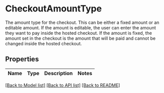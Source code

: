 # CheckoutAmountType

The amount type for the checkout. This can be either a fixed amount or an editable amount. If the amount is editable, the user can enter the amount they want to pay inside the hosted checkout. If the amount is fixed, the amount set in the checkout is the amount that will be paid and cannot be changed inside the hosted checkout.

## Properties

Name | Type | Description | Notes
------------ | ------------- | ------------- | -------------

[[Back to Model list]](../README.md#documentation-for-models) [[Back to API list]](../README.md#documentation-for-api-endpoints) [[Back to README]](../README.md)


